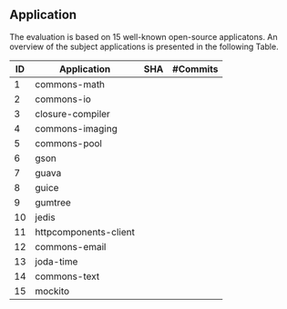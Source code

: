 ## Application
The evaluation is based on 15 well-known open-source applicatons. An overview of the subject applications is presented in the following Table.

|ID | Application | SHA | \#Commits|
|----|-----------------|------|---------|
|1  |     commons-math| | |
|2  |  commons-io        | ||
|3  |  closure-compiler    || |
|4  |    commons-imaging   | ||
|5  |    commons-pool      |  ||
|6  |gson|||
|7  |guava|||
|8  |guice|||
|9  |gumtree|||
|10 |jedis|||
|11 |httpcomponents-client|||
|12|commons-email|||
|13|joda-time|||
|14|commons-text|||
|15|mockito|||
